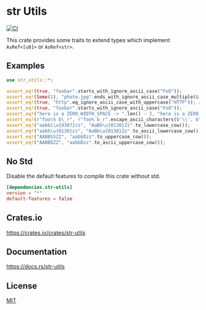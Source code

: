 str Utils
====================

[![CI](https://github.com/magiclen/str-utils/actions/workflows/ci.yml/badge.svg)](https://github.com/magiclen/str-utils/actions/workflows/ci.yml)

This crate provides some traits to extend types which implement `AsRef<[u8]>` or `AsRef<str>`.

## Examples

```rust
use str_utils::*;

assert_eq!(true, "foobar".starts_with_ignore_ascii_case("FoO"));
assert_eq!(Some(1), "photo.jpg".ends_with_ignore_ascii_case_multiple(&[".png", ".jpg", ".gif"]));
assert_eq!(true, "http".eq_ignore_ascii_case_with_uppercase("HTTP")); // faster than `eq_ignore_ascii_case`
assert_eq!(true, "foobar".starts_with_ignore_ascii_case("FoO"));
assert_eq!("here is a ZERO_WIDTH_SPACE -> ​".len() - 3, "here is a ZERO_WIDTH_SPACE -> ​".remove_all_invisible_characters().len());
assert_eq!(r"foo\% b\_r", r"foo% b_r".escape_ascii_characters(b'\\', b"%_"));
assert_eq!("aabbi\u{0307}zz", "AaBb\u{0130}Zz".to_lowercase_cow());
assert_eq!("aabb\u{0130}zz", "AaBb\u{0130}Zz".to_ascii_lowercase_cow());
assert_eq!("AABBSSZZ", "aabbßzz".to_uppercase_cow());
assert_eq!("AABBßZZ", "aabbßzz".to_ascii_uppercase_cow());
```

## No Std

Disable the default features to compile this crate without std.

```toml
[dependencies.str-utils]
version = "*"
default-features = false
```

## Crates.io

https://crates.io/crates/str-utils

## Documentation

https://docs.rs/str-utils

## License

[MIT](LICENSE)